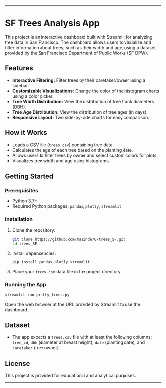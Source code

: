 
---

# SF Trees Analysis App

This project is an interactive dashboard built with Streamlit for analyzing tree data in San Francisco. The dashboard allows users to visualize and filter information about trees, such as their width and age, using a dataset provided by the San Francisco Department of Public Works (SF DPW).

## Features

- **Interactive Filtering:** Filter trees by their caretaker/owner using a sidebar.
- **Customizable Visualizations:** Change the color of the histogram charts using a color picker.
- **Tree Width Distribution:** View the distribution of tree trunk diameters (DBH).
- **Tree Age Distribution:** View the distribution of tree ages (in days).
- **Responsive Layout:** Two side-by-side charts for easy comparison.

## How it Works

- Loads a CSV file (`trees.csv`) containing tree data.
- Calculates the age of each tree based on the planting date.
- Allows users to filter trees by owner and select custom colors for plots.
- Visualizes tree width and age using histograms.

## Getting Started

### Prerequisites

- Python 3.7+
- Required Python packages: `pandas`, `plotly`, `streamlit`

### Installation

1. Clone the repository:
    ```bash
    git clone https://github.com/masinde70/trees_SF.git
    cd trees_SF
    ```

2. Install dependencies:
    ```bash
    pip install pandas plotly streamlit
    ```

3. Place your `trees.csv` data file in the project directory.

### Running the App

```bash
streamlit run pretty_trees.py
```

Open the web browser at the URL provided by Streamlit to use the dashboard.

## Dataset

- The app expects a `trees.csv` file with at least the following columns: `tree_id`, `dbh` (diameter at breast height), `date` (planting date), and `caretaker` (tree owner).

## License

This project is provided for educational and analytical purposes.

---

